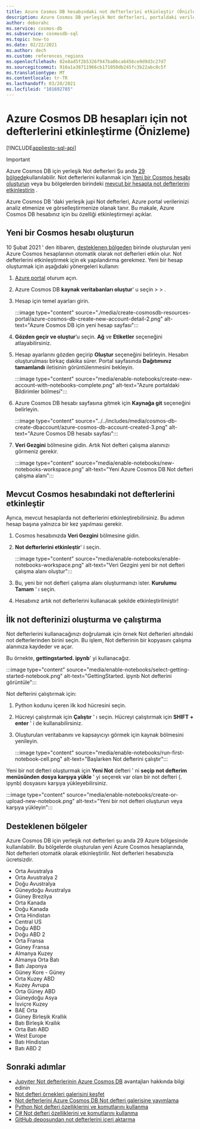 ```yaml
---
title: Azure Cosmos DB hesabındaki not defterlerini etkinleştir (Önizleme)
description: Azure Cosmos DB yerleşik Not defterleri, portaldaki verilerinizi analiz etmenize ve görselleştirmenize olanak tanır. Bu makalede, Cosmos hesapları için bu özelliğin nasıl etkinleştirileceği açıklanır.
author: deborahc
ms.service: cosmos-db
ms.subservice: cosmosdb-sql
ms.topic: how-to
ms.date: 02/22/2021
ms.author: dech
ms.custom: references_regions
ms.openlocfilehash: 02e8ad5f2b5326f947ba0bca6456ce9d9d3c27d7
ms.sourcegitcommit: 910a1a38711966cb171050db245fc3b22abc8c5f
ms.translationtype: MT
ms.contentlocale: tr-TR
ms.lasthandoff: 03/20/2021
ms.locfileid: "101692785"
---
```

# <a name="enable-notebooks-for-azure-cosmos-db-accounts-preview"></a>Azure Cosmos DB hesapları için not defterlerini etkinleştirme (Önizleme)
[!INCLUDE[appliesto-sql-api](includes/appliesto-sql-api.md)]

> [!IMPORTANT]
> Azure Cosmos DB için yerleşik Not defterleri Şu anda [29 bölgede](#supported-regions)kullanılabilir. Not defterlerini kullanmak için [Yeni bir Cosmos hesabı oluşturun](#create-a-new-cosmos-account) veya bu bölgelerden birindeki [mevcut bir hesapta not defterlerini etkinleştirin](#enable-notebooks-in-an-existing-cosmos-account) . 

Azure Cosmos DB 'daki yerleşik jupi Not defterleri, Azure portal verilerinizi analiz etmenize ve görselleştirmenize olanak tanır. Bu makale, Azure Cosmos DB hesabınız için bu özelliği etkinleştirmeyi açıklar.

## <a name="create-a-new-cosmos-account"></a>Yeni bir Cosmos hesabı oluşturun
10 Şubat 2021 ' den itibaren, [desteklenen bölgeden](#supported-regions) birinde oluşturulan yeni Azure Cosmos hesaplarının otomatik olarak not defterleri etkin olur. Not defterlerini etkinleştirmek için ek yapılandırma gerekmez. Yeni bir hesap oluşturmak için aşağıdaki yönergeleri kullanın:
1. [Azure portal](https://portal.azure.com/) oturum açın.
1. Azure Cosmos DB **kaynak veritabanları oluştur**' u seçin  >    >  .
1. Hesap için temel ayarları girin.

   :::image type="content" source="./media/create-cosmosdb-resources-portal/azure-cosmos-db-create-new-account-detail-2.png" alt-text="Azure Cosmos DB için yeni hesap sayfası":::

1. **Gözden geçir ve oluştur**’u seçin. **Ağ** ve **Etiketler** seçeneğini atlayabilirsiniz. 
1. Hesap ayarlarını gözden geçirip **Oluştur** seçeneğini belirleyin. Hesabın oluşturulması birkaç dakika sürer. Portal sayfasında **Dağıtımınız tamamlandı** iletisinin görüntülenmesini bekleyin.

   :::image type="content" source="media/enable-notebooks/create-new-account-with-notebooks-complete.png" alt-text="Azure portaldaki Bildirimler bölmesi":::

1. Azure Cosmos DB hesabı sayfasına gitmek için **Kaynağa git** seçeneğini belirleyin.

   :::image type="content" source="../../includes/media/cosmos-db-create-dbaccount/azure-cosmos-db-account-created-3.png" alt-text="Azure Cosmos DB hesabı sayfası":::

1. **Veri Gezgini** bölmesine gidin. Artık Not defteri çalışma alanınızı görmeniz gerekir.

    :::image type="content" source="media/enable-notebooks/new-notebooks-workspace.png" alt-text="Yeni Azure Cosmos DB Not defteri çalışma alanı":::

## <a name="enable-notebooks-in-an-existing-cosmos-account"></a>Mevcut Cosmos hesabındaki not defterlerini etkinleştir

Ayrıca, mevcut hesaplarda not defterlerini etkinleştirebilirsiniz. Bu adımın hesap başına yalnızca bir kez yapılması gerekir.

1. Cosmos hesabınızda **Veri Gezgini** bölmesine gidin.
1. **Not defterlerini etkinleştir**' i seçin.

    :::image type="content" source="media/enable-notebooks/enable-notebooks-workspace.png" alt-text="Veri Gezgini yeni bir not defteri çalışma alanı oluştur":::

1. Bu, yeni bir not defteri çalışma alanı oluşturmanızı ister. **Kurulumu Tamam** ' ı seçin.
1. Hesabınız artık not defterlerini kullanacak şekilde etkinleştirilmiştir!

## <a name="create-and-run-your-first-notebook"></a>İlk not defterinizi oluşturma ve çalıştırma

Not defterlerini kullanacağınızı doğrulamak için örnek Not defterleri altındaki not defterlerinden birini seçin. Bu işlem, Not defterinin bir kopyasını çalışma alanınıza kaydeder ve açar.

Bu örnekte, **gettingstarted. ipynb**' yi kullanacağız.

:::image type="content" source="media/enable-notebooks/select-getting-started-notebook.png" alt-text="GettingStarted. ipynb Not defterini görüntüle":::

Not defterini çalıştırmak için:
1. Python kodunu içeren ilk kod hücresini seçin.
1. Hücreyi çalıştırmak için **Çalıştır** ' ı seçin. Hücreyi çalıştırmak için **SHIFT + enter** ' i de kullanabilirsiniz.
1. Oluşturulan veritabanını ve kapsayıcıyı görmek için kaynak bölmesini yenileyin.

    :::image type="content" source="media/enable-notebooks/run-first-notebook-cell.png" alt-text="Başlarken Not defterini çalıştır":::

Yeni bir not defteri oluşturmak için **Yeni Not** defteri ' ni **seçip not defterim menüsünden** **dosya karşıya yükle** ' yi seçerek var olan bir not defteri (. ipynb) dosyasını karşıya yükleyebilirsiniz. 

:::image type="content" source="media/enable-notebooks/create-or-upload-new-notebook.png" alt-text="Yeni bir not defteri oluşturun veya karşıya yükleyin":::

## <a name="supported-regions"></a>Desteklenen bölgeler
Azure Cosmos DB için yerleşik not defterleri şu anda 29 Azure bölgesinde kullanılabilir. Bu bölgelerde oluşturulan yeni Azure Cosmos hesaplarında, Not defterleri otomatik olarak etkinleştirilir. Not defterleri hesabınızla ücretsizdir. 

- Orta Avustralya
- Orta Avustralya 2
- Doğu Avustralya
- Güneydoğu Avustralya
- Güney Brezilya
- Orta Kanada
- Doğu Kanada
- Orta Hindistan
- Central US
- Doğu ABD
- Doğu ABD 2
- Orta Fransa
- Güney Fransa
- Almanya Kuzey
- Almanya Orta Batı
- Batı Japonya
- Güney Kore - Güney
- Orta Kuzey ABD
- Kuzey Avrupa
- Orta Güney ABD
- Güneydoğu Asya
- İsviçre Kuzey
- BAE Orta
- Güney Birleşik Krallık
- Batı Birleşik Krallık
- Orta Batı ABD
- West Europe
- Batı Hindistan
- Batı ABD 2

## <a name="next-steps"></a>Sonraki adımlar

* [Jupyıter Not defterlerinin Azure Cosmos DB](cosmosdb-jupyter-notebooks.md) avantajları hakkında bilgi edinin
* [Not defteri örnekleri galerisini keşfet](https://cosmos.azure.com/gallery.html)
* [Not defterlerini Azure Cosmos DB Not defteri galerisine yayımlama](publish-notebook-gallery.md)
* [Python Not defteri özelliklerini ve komutlarını kullanma](use-python-notebook-features-and-commands.md)
* [C# Not defteri özelliklerini ve komutlarını kullanma](use-csharp-notebook-features-and-commands.md)
* [GitHub deposundan not defterlerini içeri aktarma](import-github-notebooks.md)
